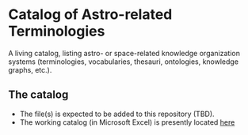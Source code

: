 # Catalog of Astro-related Terminologies
A living catalog, listing astro- or space-related knowledge organization systems (terminologies, vocabularies, thesauri, ontologies, knowledge graphs, etc.).

## The catalog
- The file(s) is expected to be added to this repository (TBD).
- The working catalog (in Microsoft Excel) is presently located [here](https://docs.google.com/spreadsheets/d/16XifdG0dy_8AxHJWdg969xSkNgcchRrk/edit?usp=sharing&ouid=112380258804517309117&rtpof=true&sd=true)
